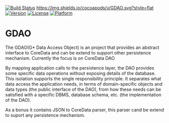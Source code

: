 [![Build Status](https://travis-ci.org/vadeara/GDAO.svg?branch=master)](https://travis-ci.org/vadeara/GDAO)
https://img.shields.io/cocoapods/v/GDAO.svg?style=flat
[![Version](https://img.shields.io/cocoapods/v/GDAO.svg?style=flat)](http://cocoapods.org/pods/GDAO)
[![License](https://img.shields.io/cocoapods/l/GDAO.svg?style=flat)](http://cocoapods.org/pods/GDAO)
[![Platform](https://img.shields.io/cocoapods/p/GDAO.svg?style=flat)](http://cocoapods.org/pods/GDAO)


# GDAO
The GDAO(G* Data Access Object) is an project that provides an abstract interface to CoreData and can be extend to support other persistence mechanism. Currently the focus is on CoreData DAO

By mapping application calls to the persistence layer, the DAO provides some specific data operations without exposing details of the database. 
This isolation supports the single responsibility principle. 
It separates what data access the application needs, in terms of domain-specific objects and data types (the public interface of the DAO), from how these needs can be satisfied with a specific DBMS, database schema, etc. (the implementation of the DAO). 

As a bonus it contains JSON to CoreData parser, this parser cand be extend to suport any persistence mechanism.
